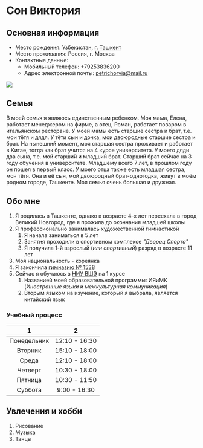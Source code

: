 # Сон Виктория

## Основная информация
+ Место рождения: Узбекистан, [г. Ташкент](https://ru.wikipedia.org/wiki/Ташкент)
+ Место проживания: Россия, г. Москва
+ Контактные данные:
    + Мобильный телефон: +79253836200
    + Адрес электронной почты: petrichorvia@mail.ru
    
![](https://pp.userapi.com/c639625/v639625056/484df/ozJChVJTzbU.jpg)
    
## Семья
В моей семья я являюсь единственным ребенком. Моя мама, Елена, работает менеджером на фирме, а отец, Роман, работает поваром в итальянском ресторане. У моей мамы есть старшие сестра и брат, т.е. мои тётя и дядя. У тёти сын и дочка, мои двоюродные старшие сестра и брат. На нынешний момент, моя старшая сестра проживает и работает в Китае, тогда как брат учится на 4 курсе университета. У моего дяди два сына, т.е. мой старший и младший брат. Старший брат сейчас на 3 году обучения в университете. Младшему всего 7 лет, в прошлом году он пошел в первый класс. У моего отца также есть младшая сестра, моя тётя. Она и её сын, мой двоюродный брат-одногодка, живут в моём родном городе, Ташкенте. Моя семья очень большая и дружная.

## Обо мне
1. Я родилась в Ташкенте, однако в возрасте 4-х лет переехала в город Великий Новгород, где я прожила до окончания младшей школы
2. Я профессионально занималась художественной гимнастикой
    1. Я начала заниматься в 5 лет
    2. Занятия проходили в спортивном комплексе *"Дворец Спорта"*
    3. Я получила 1-й взрослый (*или спортивный*) разряд в возрасте 11 лет
3. Моя национальность - кореянка
4. Я закончила [гимназию № 1538](http://gym1538sz.mskobr.ru)
5. Сейчас я обучаюсь в [НИУ ВШЭ](https://www.hse.ru) на 1 курсе
    1. Названией моей образовательной программы: ИЯиМК (*Иностранные языки и межкультурная коммуникация*)
    2. Вторым языком на изучение, который я выбрала, является китайский язык

### Учебный процесс
1|2
:---:|:---:
Понедельник | 12:10 - 16:30
Вторник | 15:10 - 18:00
Среда | 12:10 - 18:00
Четверг | 10:30 - 18:00
Пятница | 10:30 - 11:50
Суббота | 9:00 - 16:30

## Увлечения и хобби
1. Рисование
2. Музыка
3. Танцы
